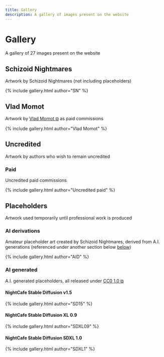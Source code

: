 ```yaml
---
title: Gallery
description: A gallery of images present on the website
---
```


# Gallery
A gallery of 27 images present on the website

## Schizoid Nightmares
Artwork by Schizoid Nightmares (not including placeholders)

{% include gallery.html author="SN" %}

## Vlad Momot
Artwork by <a href="https://vladmomotart.tumblr.com/" target="_blank">Vlad Momot ⧉</a> as paid commissions

{% include gallery.html author="Vlad Momot" %}

## Uncredited
Artwork by authors who wish to remain uncredited

### Paid
Uncredited paid commissions

{% include gallery.html author="Uncredited paid" %}

## Placeholders
Artwork used temporarily until professional work is produced

### AI derivations
Amateur placeholder art created by Schizoid Nightmares, derived from A.I. generations (referenced under another section below <a href="#ai-generated">below</a>)

{% include gallery.html author="AID" %}

### AI generated
A.I. generated placeholders, all released under <a href="https://creativecommons.org/publicdomain/zero/1.0/" target="_blank">CC0 1.0 ⧉</a>

#### NightCafe Stable Diffusion v1.5

{% include gallery.html author="SD15" %}

#### NightCafe Stable Diffusion XL 0.9

{% include gallery.html author="SDXL09" %}

#### NightCafe Stable Diffusion SDXL 1.0

{% include gallery.html author="SDXL1" %}